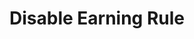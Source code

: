 ---
title: Disable Earning Rule
type: endpoint
category: 639ba2628407100061f5faac
slug: disable-earning-rule
parentDoc: 639ba2658407100061f5fab6
hidden: false
order: 30
---